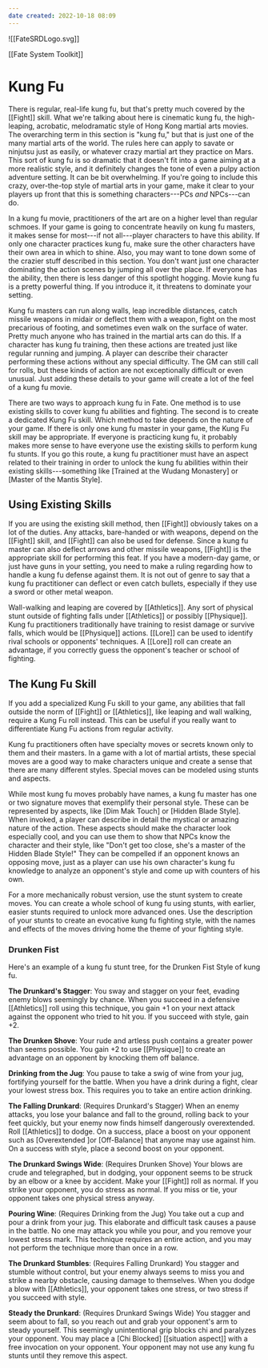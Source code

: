 ```yaml
---
date created: 2022-10-18 08:09
---
```


![[FateSRDLogo.svg]]

[[Fate System Toolkit]]

# Kung Fu

There is regular, real-life kung fu, but that's pretty much covered by the [[Fight]] skill. What we're talking about here is cinematic kung fu, the high-leaping, acrobatic, melodramatic style of Hong Kong martial arts movies.  The overarching term in this section is "kung fu," but that is just one of the many martial arts of the world. The rules here can apply to savate or ninjutsu just as easily, or whatever crazy martial art they practice on Mars.  This sort of kung fu is so dramatic that it doesn't fit into a game  aiming at a more realistic style, and it definitely changes the tone of even a pulpy action adventure setting. It can be bit overwhelming. If you're going to include this crazy, over-the-top style of martial arts in your game, make it clear to your players up front that this is something characters---PCs _and_ NPCs---can do.

In a kung fu movie, practitioners of the art are on a higher level than regular schmoes. If your game is going to concentrate heavily on kung fu masters, it makes sense for most---if not all---player characters to have this ability. If only one character practices kung fu, make sure the other characters have their own area in which to shine. Also, you may want to tone down some of the crazier stuff described in this section. You don't want just one character dominating the action scenes by jumping all over the place. If everyone has the ability, then there is less danger of this spotlight hogging. Movie kung fu is a pretty powerful thing. If you introduce it, it threatens to dominate your setting. 

Kung fu masters can run along walls, leap incredible distances, catch missile weapons in midair or deflect them with a weapon, fight on the most precarious of footing, and sometimes even walk on the surface of water. Pretty much anyone who has trained in the martial arts can do this. If a character has kung fu training, then these actions are treated just like regular running and jumping. A player can describe their character performing these actions without any special difficulty. The GM can still call for rolls, but these kinds of action are not exceptionally difficult or even unusual. Just adding these details to your game will create a lot of the feel of a kung fu movie.

There are two ways to approach kung fu in Fate. One method is to use existing skills to cover kung fu abilities and fighting. The second is to create a dedicated Kung Fu skill. Which method to take depends on the nature of your game. If there is only one kung fu master in your game, the Kung Fu skill may be appropriate. If everyone is practicing kung fu, it probably makes more sense to have everyone use the existing skills to perform kung fu stunts. If you go this route, a kung fu practitioner must have an aspect related to their training in order to unlock the kung fu abilities within their existing skills---something like [Trained at the Wudang Monastery] or [Master of the Mantis Style].

## Using Existing Skills

If you are using the existing skill method, then [[Fight]] obviously takes on a lot of the duties. Any attacks, bare-handed or with weapons, depend on the [[Fight]] skill, and [[Fight]] can also be used for defense. Since a kung fu master can also deflect arrows and other missile weapons, [[Fight]] is the appropriate skill for performing this feat. If you have a modern-day game, or just have guns in your setting, you need to make a ruling regarding how to handle a kung fu defense against them. It is not out of genre to say that a kung fu practitioner can deflect or even catch bullets, especially if they use a sword or other metal weapon.

Wall-walking and leaping are covered by [[Athletics]]. Any sort of physical stunt outside of fighting falls under [[Athletics]] or possibly [[Physique]]. Kung fu practitioners traditionally have training to resist damage or survive falls, which would be [[Physique]] actions. [[Lore]] can be used to identify rival schools or opponents' techniques. A [[Lore]] roll can create an advantage, if you correctly guess the opponent's teacher or school of fighting.

## The Kung Fu Skill

If you add a specialized Kung Fu skill to your game, any abilities that
fall outside the norm of [[Fight]] or [[Athletics]], like leaping and wall
walking, require a Kung Fu roll instead. This can be useful if you
really want to differentiate Kung Fu actions from regular activity.

Kung fu practitioners often have specialty moves or secrets known only to them and their masters. In a game with a lot of martial artists, these special moves are a good way to make characters unique and create a sense that there are many different styles. Special moves can be modeled using stunts and aspects.

While most kung fu moves probably have names, a kung fu master has one or two signature moves that exemplify their personal style. These can be represented by aspects, like [Dim Mak Touch] or [Hidden Blade Style]. When invoked, a player can describe in detail the mystical or amazing nature of the action. These aspects should make the character look especially cool, and you can use them to show that NPCs know the character and their style, like "Don't get too close, she's a master of the Hidden Blade Style!" They can be compelled if an opponent knows an opposing move, just as a player can use his own character's kung fu knowledge to analyze an opponent's style and come up with counters of his own.

For a more mechanically robust version, use the stunt system to create moves. You can create a whole school of kung fu using stunts, with earlier, easier stunts required to unlock more advanced ones. Use the description of your stunts to create an evocative kung fu fighting style, with the names and effects of the moves driving home the theme of your fighting style.

### Drunken Fist

Here's an example of a kung fu stunt tree, for the Drunken Fist Style of kung fu.

**The Drunkard's Stagger**: You sway and stagger on your feet, evading enemy blows seemingly by chance. When you succeed in a defensive [[Athletics]] roll using this technique, you gain +1 on your next attack against the opponent who tried to hit you. If you succeed with style, gain +2.

**The Drunken Shove**: Your rude and artless push contains a greater power than seems possible. You gain +2 to use [[Physique]] to create an advantage on an opponent by knocking them off balance.

**Drinking from the Jug**: You pause to take a swig of wine from your jug, fortifying yourself for the battle. When you have a drink during a fight, clear your lowest stress box. This requires you to take an entire action drinking.

**The Falling Drunkard**: (Requires Drunkard's Stagger) When an enemy attacks, you lose your balance and fall to the ground, rolling back to your feet quickly, but your enemy now finds himself dangerously overextended. Roll [[Athletics]] to dodge. On a success, place a boost on your opponent such as [Overextended ]or [Off-Balance] that anyone may use against him. On a success with style, place a second boost on your opponent.

**The Drunkard Swings Wide**: (Requires Drunken Shove) Your blows are crude and telegraphed, but in dodging, your opponent seems to be struck by an elbow or a knee by accident. Make your [[Fight]] roll as normal. If you strike your opponent, you do stress as normal. If you miss or tie, your opponent takes one physical stress anyway.

**Pouring Wine**: (Requires Drinking from the Jug) You take out a cup and pour a drink from your jug. This elaborate and difficult task causes a pause in the battle. No one may attack you while you pour, and you remove your lowest stress mark. This technique requires an entire action, and you may not perform the technique more than once in a row.

**The Drunkard Stumbles**: (Requires Falling Drunkard) You stagger and stumble without control, but your enemy always seems to miss you and strike a nearby obstacle, causing damage to themselves. When you dodge a blow with [[Athletics]], your opponent takes one stress, or two stress if you succeed with style.

**Steady the Drunkard**: (Requires Drunkard Swings Wide) You stagger and seem about to fall, so you reach out and grab your opponent's arm to steady yourself. This seemingly unintentional grip blocks chi and paralyzes your opponent. You may place a [Chi Blocked] [[situation aspect]] with a free invocation on your opponent. Your opponent may not use any kung fu stunts until they remove this aspect.


